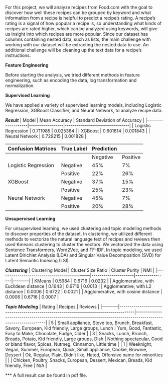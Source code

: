 For this project, we will analyze recipes from Food.com with the goal to discover how well these recipes can be grouped by keyword and what information from a recipe is helpful to predict a recipe’s rating. A recipe’s rating is a signal of how popular a recipe is, so understanding what kinds of recipes are rated higher, which can be analyzed using keywords, will give us insight into which recipes are more popular. Since our dataset has columns containing nested data, such as lists, the main challenge with working with our dataset will be extracting the nested data to use. An additional challenge will be cleaning up the text data for a recipe’s instructions.

**Feature Engineering**

Before starting the analysis, we tried different methods in feature engineering, such as encoding the data, log transformation and normalization. 

**Supervised Learning**

We have applied a variety of supervised learning models, including Logistic Regression, XGBoost Classifier, and Neural Network, to analyze recipe data.

***Result***
| Model             | Mean Accuracy   | Standard Deviation of Accuracy |
|-------------------|-----------------|--------------------------------|
| Logistic Regression | 0.711985      | 0.025384                       |
| XGBoost           | 0.601814        | 0.001843                       |
| Neural Network    | 0.729215        | 0.001828                       |

| Confusion Matrices   | True Label | Prediction |          |
|----------------------|------------|------------|----------|
|                      |            | Negative   | Positive |
| Logistic Regression  | Negative   | 45%        | 7%       |
|                      | Positive   | 22%        | 26%      |
| XGBoost              | Negative   | 37%        | 15%      |
|                      | Positive   | 25%        | 23%      |
| Neural Network       | Negative   | 45%        | 7%       |
|                      | Positive   | 20%        | 28%      |



**Unsupervised Learning**

For unsupervised learning, we used clustering and topic modeling methods to discover properties of the dataset. In clustering, we utilized different methods to vectorize the natural language text of recipes and reviews then used Kmeans clustering to cluster the vectors. We vectorized the data using Sentence Transformers, Word2Vec, and TF-IDF. In topic modeling, we used Latent Dirichlet Analysis (LDA) and Singular Value Decomposition (SVD) for Latent Semantic Indexing (LSI).

***Clustering***
| Clustering Model                            | Cluster Size Ratio | Cluster Purity | NMI    |
|---------------------------------------------|---------------------|----------------|--------|
| KMeans                                      | 0.5984              | 0.6716         | 0.0232 |
| Agglomerative, with Euclidean distance      | 0.1643              | 0.6716         | 0.0013 |
| Agglomerative, with L2 distance             | 0.0006              | 0.6722         | 0.0021 |
| Agglomerative, with cosine distance         | 0.0006              | 0.6716         | 0.0007 |

***Topic Modeling***
| Rating | Recipes                                                                             | Reviews                                                                                                       |
|--------|-------------------------------------------------------------------------------------|---------------------------------------------------------------------------------------------------------------|
| 5      | Small appliance, Stove top, Brunch, Breakfast, Savory, European, Kid friendly, Large groups, Lunch | Yum, Good, Fantastic, Easy to Make, Chocolate, Fudge, Cider                                             |
| 3      | Snacks, Lunch, Brunch, Breads, Potato, Kid friendly, Large groups, Dish            | Nothing spectacular, Good or bland flavor, Spices, Nutmeg, Cinnamon, Little time                          |
| 1      | Weeknight, Vegan, Summer, European, Quick, Small appliance, Cookie, Brownie, Dessert | Ok, Regular, Plain, Didn’t like, Hated, Offensive name for minorities                                      |
|        | Chicken, Poultry, Snacks, European, Dessert, Mexican, Breads, Kid friendly, Free   | N/A                                                                                                           |


*** A full result can be found in pdf file.
